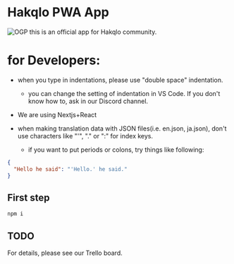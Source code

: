 # Hakqlo PWA App
![OGP](https://hakqlo.github.io/icon/logoOGP2.png)
this is an official app for Hakqlo community. 

# for Developers:
- when you type in indentations, please use "double space" indentation.
  - you can change the setting of indentation in VS Code.
If you don't know how to, ask in our Discord channel.

- We are using Nextjs+React

- when making translation data with JSON files(i.e. en.json, ja.json),
don't use characters like "'", "." or ":" for index keys.
  - if you want to put periods or colons, try things like following:
```json
{
  "Hello he said": "'Hello.' he said."
}
```
## First step

```bash
npm i
```
## TODO
For details, please see our Trello board.
